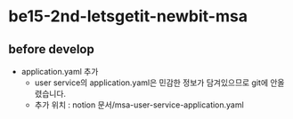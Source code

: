 # be15-2nd-letsgetit-newbit-msa

## before develop

- application.yaml 추가
  - user service의 application.yaml은 민감한 정보가 담겨있으므로 git에 안올렸습니다.
  - 추가 위치 : notion 문서/msa-user-service-application.yaml
